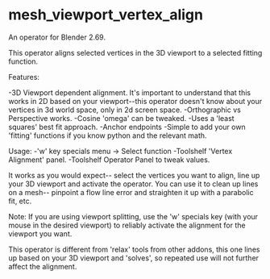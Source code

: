 ﻿mesh_viewport_vertex_align
==========================
An operator for Blender 2.69.

This operator aligns selected vertices in the 3D viewport to a selected fitting function.

Features:

-3D Viewport dependent alignment. It's important to understand that this works in 2D based on your viewport--this operator doesn't know about your vertices in 3d world space, only in 2d screen space.
-Orthographic vs Perspective works.
-Cosine 'omega' can be tweaked.
-Uses a 'least squares' best fit approach.
-Anchor endpoints
-Simple to add your own 'fitting' functions if you know python and the relevant math. 



Usage:
-'w' key specials menu → Select function
-Toolshelf 'Vertex Alignment' panel.
-Toolshelf Operator Panel to tweak values. 



It works as you would expect-- select the vertices you want to align, line up your 3D viewport and activate the operator. You can use it to clean up lines on a mesh-- pinpoint a flow line error and straighten it up with a parabolic fit, etc.

Note: If you are using viewport splitting, use the 'w' specials key (with your mouse in the desired viewport) to reliably activate the alignment for the viewport you want.

This operator is different from 'relax' tools from other addons, this one lines up based on your 3D viewport and 'solves', so repeated use will not further affect the alignment.